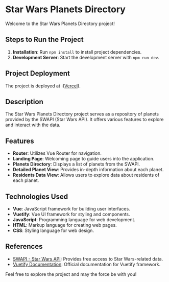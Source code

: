 # Star Wars Planets Directory

Welcome to the Star Wars Planets Directory project!

## Steps to Run the Project

1. **Installation**: Run `npm install` to install project dependencies.
2. **Development Server**: Start the development server with `npm run dev`.

## Project Deployment

The project is deployed at :([Vercel](https://star-wars-planet-directory-eight.vercel.app/)).

## Description

The Star Wars Planets Directory project serves as a repository of planets provided by the SWAPI (Star Wars API). It offers various features to explore and interact with the data.

## Features

- **Router**: Utilizes Vue Router for navigation.
- **Landing Page**: Welcoming page to guide users into the application.
- **Planets Directory**: Displays a list of planets from the SWAPI.
- **Detailed Planet View**: Provides in-depth information about each planet.
- **Residents Data View**: Allows users to explore data about residents of each planet.

## Technologies Used

- **Vue**: JavaScript framework for building user interfaces.
- **Vuetify**: Vue UI framework for styling and components.
- **JavaScript**: Programming language for web development.
- **HTML**: Markup language for creating web pages.
- **CSS**: Styling language for web design.

## References

- [SWAPI - Star Wars API](https://swapi.dev): Provides free access to Star Wars-related data.
- [Vuetify Documentation](https://vuetifyjs.com/en/): Official documentation for Vuetify framework.

Feel free to explore the project and may the force be with you!

